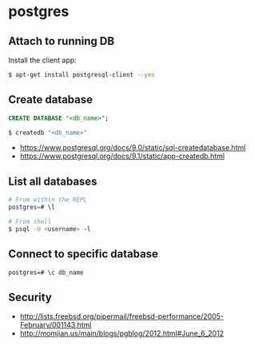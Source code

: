 # postgres

## Attach to running DB
Install the client app:
```sh
$ apt-get install postgresql-client --yes
```

## Create database
```SQL
CREATE DATABASE "<db_name>";
```
```sh
$ createdb "<db_name>"
```
- https://www.postgresql.org/docs/9.0/static/sql-createdatabase.html
- https://www.postgresql.org/docs/9.1/static/app-createdb.html

## List all databases
```sh
# From within the REPL
postgres=# \l
```
```sh
# From shell
$ psql -U <username> -l
```


## Connect to specific database
```txt
postgres=# \c db_name
```

## Security
- http://lists.freebsd.org/pipermail/freebsd-performance/2005-February/001143.html
- http://momjian.us/main/blogs/pgblog/2012.html#June_6_2012
